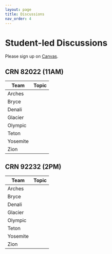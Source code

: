 ```yaml
---
layout: page
title: Discussions
nav_order: 4
---
```


# Student-led Discussions

Please sign up on [Canvas](https://canvas.vt.edu/).

## CRN 82022 (11AM)

| Team     | Topic |
|----------|-------|
| Arches   |       |
| Bryce    |       |
| Denali   |       |
| Glacier  |       |
| Olympic  |       |
| Teton    |       |
| Yosemite |       |
| Zion     |       |

## CRN 92232 (2PM)

| Team     | Topic |
|----------|-------|
| Arches   |       |
| Bryce    |       |
| Denali   |       |
| Glacier  |       |
| Olympic  |       |
| Teton    |       |
| Yosemite |       |
| Zion     |       |